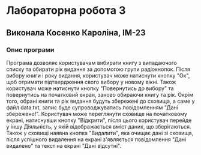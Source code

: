 # Лабораторна робота 3  
## Виконала Косенко Кароліна, ІМ-23  
### Опис програми  
 Програма дозволяє користувачам вибирати книгу з випадаючого списку та обирати рік видання за допомогою групи радіокнопок. Після вибору книги і року видання, користувач може натиснути кнопку "Ок", щоб отримати підтвердження свого вибору у новому вікні. Також користувач може натиснути кнопку "Повернутись до вибору" та повернутись на початковий екран, заново обираючи книгу та рік. Окрім того, обрані книги та рік видання будуть збережені до сховища, а саме у файл data.txt, запис буде супроводжуватись повідомленням "Дані збережено!". Користувач може переглянути сховище на початковому екрані, натиснувши кнопку "Відкрити", після цього користувач перейде у іншу Діяльність, у якій відображається вміст даних, що зберігаються. Також у сховищі наявна кнопка "Видалити", яка очищає дані зі сховища, після успішного видалення на екрані з'являється повідомлення "Дані видалено" та текст на екрані "Дані відсутні".
 
